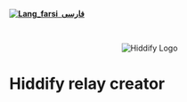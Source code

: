 <base target="_blank">

<div dir="ltr">



[**![Lang_farsi](https://user-images.githubusercontent.com/125398461/234186932-52f1fa82-52c6-417f-8b37-08fe9250a55f.png) &nbsp;فارسی**](README_fa.md)&nbsp;&nbsp;&nbsp;&nbsp;&nbsp;&nbsp;&nbsp;&nbsp;&nbsp;&nbsp;
</div>
<br>
<div align=center markdown="1">
 

![Hiddify Logo](https://user-images.githubusercontent.com/125398461/227777845-a4d0f86b-faa2-4f2b-a410-4aa5f68bfe19.png)

</div>

# Hiddify relay creator



